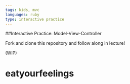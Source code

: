 ```yaml
---
tags: kids, mvc
languages: ruby
type: interactive practice
---
```


##Interactive Practice: Model-View-Controller

Fork and clone this repository and follow along in lecture!

(WIP)


# eatyourfeelings
